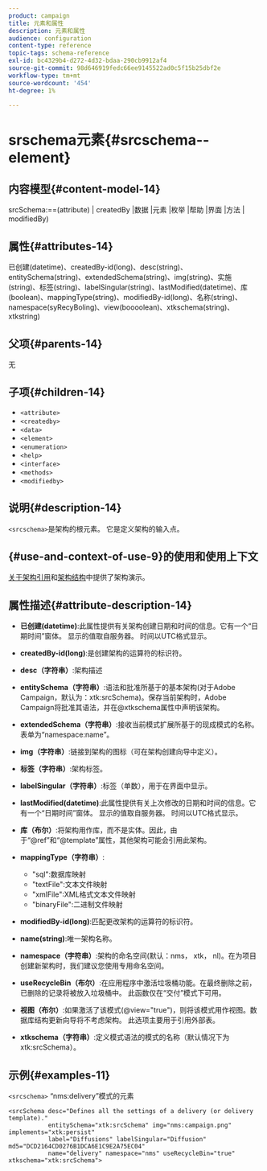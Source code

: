 ```yaml
---
product: campaign
title: 元素和属性
description: 元素和属性
audience: configuration
content-type: reference
topic-tags: schema-reference
exl-id: bc4329b4-d272-4d32-bdaa-290cb9912af4
source-git-commit: 98d646919fedc66ee9145522ad0c5f15b25dbf2e
workflow-type: tm+mt
source-wordcount: '454'
ht-degree: 1%

---
```


# srschema元素{#srcschema--element}

## 内容模型{#content-model-14}

srcSchema:==(attribute) | createdBy |数据 |元素 |枚举 |帮助 |界面 |方法 | modifiedBy)

## 属性{#attributes-14}

已创建(datetime)、createdBy-id(long)、desc(string)、entitySchema(string)、extendedSchema(string)、img(string)、实施(string)、标签(string)、labelSingular(string)、lastModified(datetime)、库(boolean)、mappingType(string)、modifiedBy-id(long)、名称(string)、namespace(syRecyBoling)、view(boooolean)、xtkschema(string)、xtkstring)

## 父项{#parents-14}

无

## 子项{#children-14}

* `<attribute>`
* `<createdby>`
* `<data>`
* `<element>`
* `<enumeration>`
* `<help>`
* `<interface>`
* `<methods>`
* `<modifiedby>`

## 说明{#description-14}

`<srcschema>`是架构的根元素。 它是定义架构的输入点。

## {#use-and-context-of-use-9}的使用和使用上下文

[关于架构引用](../../../configuration/using/about-schema-reference.md)和[架构结构](../../../configuration/using/schema-structure.md)中提供了架构演示。

## 属性描述{#attribute-description-14}

* **已创建(datetime)**:此属性提供有关架构创建日期和时间的信息。它有一个“日期时间”窗体。 显示的值取自服务器。 时间以UTC格式显示。
* **createdBy-id(long)**:是创建架构的运算符的标识符。
* **desc（字符串）**:架构描述
* **entitySchema（字符串）**:语法和批准所基于的基本架构(对于Adobe Campaign，默认为：xtk:srcSchema)。保存当前架构时，Adobe Campaign将批准其语法，并在@xtkschema属性中声明该架构。
* **extendedSchema（字符串）**:接收当前模式扩展所基于的现成模式的名称。表单为“namespace:name”。
* **img（字符串）**:链接到架构的图标（可在架构创建向导中定义）。
* **标签（字符串）**:架构标签。
* **labelSingular（字符串）**:标签（单数），用于在界面中显示。
* **lastModified(datetime)**:此属性提供有关上次修改的日期和时间的信息。它有一个“日期时间”窗体。 显示的值取自服务器。 时间以UTC格式显示。
* **库（布尔）**:将架构用作库，而不是实体。因此，由于“@ref”和“@template”属性，其他架构可能会引用此架构。
* **mappingType（字符串）**:

   * &quot;sql&quot;:数据库映射
   * &quot;textFile&quot;:文本文件映射
   * &quot;xmlFile&quot;:XML格式文本文件映射
   * &quot;binaryFile&quot;:二进制文件映射

* **modifiedBy-id(long)**:匹配更改架构的运算符的标识符。
* **name(string)**:唯一架构名称。
* **namespace（字符串）**:架构的命名空间(默认：nms， xtk， nl)。在为项目创建新架构时，我们建议您使用专用命名空间。
* **useRecycleBin（布尔）**:在应用程序中激活垃圾桶功能。在最终删除之前，已删除的记录将被放入垃圾桶中。 此函数仅在“交付”模式下可用。
* **视图（布尔）**:如果激活了该模式(@view=&quot;true&quot;)，则将该模式用作视图。数据库结构更新向导将不考虑架构。 此选项主要用于引用外部表。
* **xtkschema（字符串）**:定义模式语法的模式的名称（默认情况下为xtk:srcSchema）。

## 示例{#examples-11}

`<srcschema>` “nms:delivery”模式的元素

```
<srcSchema desc="Defines all the settings of a delivery (or delivery template)."  
           entitySchema="xtk:srcSchema" img="nms:campaign.png" implements="xtk:persist" 
           label="Diffusions" labelSingular="Diffusion" md5="DCD2164CD0276B1DCA6E1C9E2A75EC04"
           name="delivery" namespace="nms" useRecycleBin="true" xtkschema="xtk:srcSchema">
```
